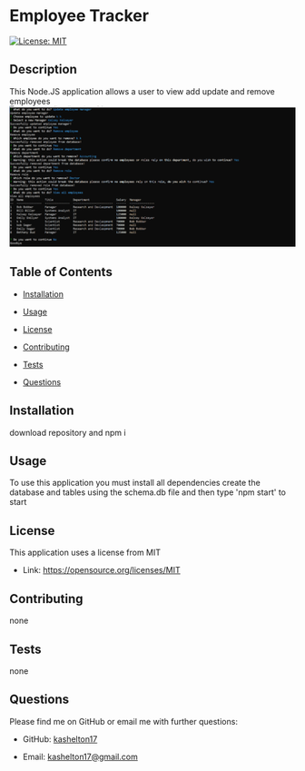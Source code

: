 # Employee Tracker 
 [![License: MIT](https://img.shields.io/badge/License-MIT-yellow.svg)](https://opensource.org/licenses/MIT)

 
 ## Description 
 This Node.JS application allows a user to view add update and remove employees
 [![preview Image 1](./lib/images/previewImage1.png)](https://drive.google.com/file/d/1EP-yees8--p-B-umsyu-ddA-ZUlQOuyH/preview)

 
 ## Table of Contents 

 * [Installation](#installation) 

 * [Usage](#usage) 

 * [License](#license) 

 * [Contributing](#contributing) 

 * [Tests](#Tests) 

 * [Questions](#questions)

 
 ## Installation 
download repository and npm i 

 
 ## Usage 
 To use this application you must install all dependencies create the database and tables using the schema.db file and then type 'npm start' to start

 
 ## License 
 This application uses a license from MIT 
  
 * Link: https://opensource.org/licenses/MIT

 
 ## Contributing 
 none

 
 ## Tests 
 none

 
 ## Questions 
 Please find me on GitHub or email me with further questions:

 * GitHub: [kashelton17](https://github.com/kashelton17)

 * Email: kashelton17@gmail.com 
